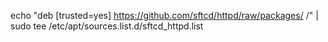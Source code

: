 echo "deb [trusted=yes] https://github.com/sftcd/httpd/raw/packages/ /" | sudo tee /etc/apt/sources.list.d/sftcd_httpd.list
